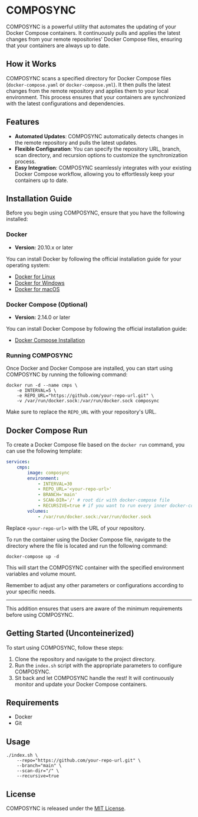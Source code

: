 
# COMPOSYNC

COMPOSYNC is a powerful utility that automates the updating of your Docker Compose containers. It continuously pulls and applies the latest changes from your remote repositories' Docker Compose files, ensuring that your containers are always up to date.

## How it Works

COMPOSYNC scans a specified directory for Docker Compose files (`docker-compose.yaml` or `docker-compose.yml`). It then pulls the latest changes from the remote repository and applies them to your local environment. This process ensures that your containers are synchronized with the latest configurations and dependencies.

## Features

- **Automated Updates**: COMPOSYNC automatically detects changes in the remote repository and pulls the latest updates.
- **Flexible Configuration**: You can specify the repository URL, branch, scan directory, and recursion options to customize the synchronization process.
- **Easy Integration**: COMPOSYNC seamlessly integrates with your existing Docker Compose workflow, allowing you to effortlessly keep your containers up to date.

## Installation Guide

Before you begin using COMPOSYNC, ensure that you have the following installed:

### Docker
- **Version:** 20.10.x or later

You can install Docker by following the official installation guide for your operating system:
- [Docker for Linux](https://docs.docker.com/engine/install/)
- [Docker for Windows](https://docs.docker.com/desktop/install/windows-install/)
- [Docker for macOS](https://docs.docker.com/desktop/install/mac-install/)

### Docker Compose (Optional)
- **Version:** 2.14.0 or later

You can install Docker Compose by following the official installation guide:
- [Docker Compose Installation](https://docs.docker.com/compose/install/)

### Running COMPOSYNC

Once Docker and Docker Compose are installed, you can start using COMPOSYNC by running the following command:

```shell
docker run -d --name cmps \
    -e INTERVAL=5 \
    -e REPO_URL="https://github.com/your-repo-url.git" \
    -v /var/run/docker.sock:/var/run/docker.sock composync
```

Make sure to replace the `REPO_URL` with your repository's URL.

## Docker Compose Run

To create a Docker Compose file based on the `docker run` command, you can use the following template:

```yaml
services:
    cmps:
        image: composync
        environment:
            - INTERVAL=30
            - REPO_URL='<your-repo-url>'
            - BRANCH='main'
            - SCAN-DIR='/' # root dir with docker-compose file
            - RECURSIVE=true # if you want to run every inner docker-compose files
        volumes:
            - /var/run/docker.sock:/var/run/docker.sock
```

Replace `<your-repo-url>` with the URL of your repository.

To run the container using the Docker Compose file, navigate to the directory where the file is located and run the following command:

```shell
docker-compose up -d
```

This will start the COMPOSYNC container with the specified environment variables and volume mount.

Remember to adjust any other parameters or configurations according to your specific needs.



---

This addition ensures that users are aware of the minimum requirements before using COMPOSYNC.

## Getting Started (Unconteinerized)

To start using COMPOSYNC, follow these steps:

1. Clone the repository and navigate to the project directory.
2. Run the `index.sh` script with the appropriate parameters to configure COMPOSYNC.
3. Sit back and let COMPOSYNC handle the rest! It will continuously monitor and update your Docker Compose containers.

## Requirements

- Docker
- Git

## Usage

```shell
./index.sh \
    --repo="https://github.com/your-repo-url.git" \
    --branch="main" \
    --scan-dir="/" \
    --recursive=true
```

## License

COMPOSYNC is released under the [MIT License](LICENSE).
